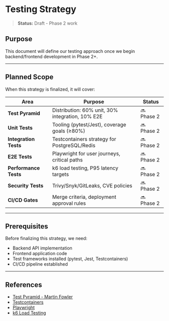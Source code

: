 # Testing Strategy

> **Status:** Draft - Phase 2 work

## Purpose

This document will define our testing approach once we begin backend/frontend development in Phase 2+.

---

## Planned Scope

When this strategy is finalized, it will cover:

| Area | Purpose | Status |
|------|---------|--------|
| **Test Pyramid** | Distribution: 60% unit, 30% integration, 10% E2E | 🔜 Phase 2 |
| **Unit Tests** | Tooling (pytest/Jest), coverage goals (≥80%) | 🔜 Phase 2 |
| **Integration Tests** | Testcontainers strategy for PostgreSQL/Redis | 🔜 Phase 2 |
| **E2E Tests** | Playwright for user journeys, critical paths | 🔜 Phase 2 |
| **Performance Tests** | k6 load testing, P95 latency targets | 🔜 Phase 2 |
| **Security Tests** | Trivy/Snyk/GitLeaks, CVE policies | 🔜 Phase 2 |
| **CI/CD Gates** | Merge criteria, deployment approval rules | 🔜 Phase 2 |

---

## Prerequisites

Before finalizing this strategy, we need:

- Backend API implementation
- Frontend application code
- Test frameworks installed (pytest, Jest, Testcontainers)
- CI/CD pipeline established

---

## References

- [Test Pyramid - Martin Fowler](https://martinfowler.com/articles/practical-test-pyramid.html)
- [Testcontainers](https://testcontainers.com/)
- [Playwright](https://playwright.dev/)
- [k6 Load Testing](https://k6.io/docs/)
